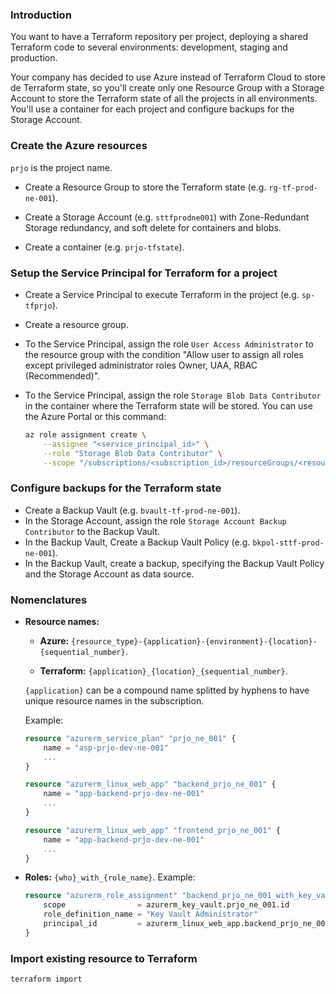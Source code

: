 ### Introduction

You want to have a Terraform repository per project, deploying a shared Terraform code to several environments: development, staging and production.

Your company has decided to use Azure instead of Terraform Cloud to store de Terraform state, so you'll create only one Resource Group with a Storage Account to store the Terraform state of all the projects in all environments. You'll use a container for each project and configure backups for the Storage Account.

### Create the Azure resources

`prjo` is the project name.

- Create a Resource Group to store the Terraform state (e.g. `rg-tf-prod-ne-001`).

- Create a Storage Account (e.g. `sttfprodne001`) with Zone-Redundant Storage redundancy, and soft delete for containers and blobs.

- Create a container (e.g. `prjo-tfstate`).

### Setup the Service Principal for Terraform for a project

- Create a Service Principal to execute Terraform in the project (e.g. `sp-tfprjo`).

- Create a resource group.

- To the Service Principal, assign the role `User Access Administrator` to the resource group with the condition "Allow user to assign all roles except privileged administrator roles Owner, UAA, RBAC (Recommended)".

<!-- - Create resource groups (e.g. rg-prjo-dev-ne-001 and rg-prjo-prod-ne-001) -->
<!-- - To the service principal, assign the role `Owner` in the RG, so it can assign roles ??? -->
<!-- Test: Create AKS and delete it, so we can check if the SP can delete the resource group automatically when Terraform deletes the AKS resource -->
<!-- prevent service principal delete other resource groups terraform -->
<!-- Puedo proporcionar un scope a RBAC que aún no existe? Me refiero al resource group que tendría que crear Terraform -->

- To the Service Principal, assign the role `Storage Blob Data Contributor` in the container where the Terraform state will be stored. You can use the Azure Portal or this command:

    ```bash
    az role assignment create \
        --assignee "<service_principal_id>" \
        --role "Storage Blob Data Contributor" \
        --scope "/subscriptions/<subscription_id>/resourceGroups/<resource_group>/providers/Microsoft.Storage/storageAccounts/<storage_account>/blobServices/default/containers/<container_name>"
    ```

### Configure backups for the Terraform state

- Create a Backup Vault (e.g. `bvault-tf-prod-ne-001`).
- In the Storage Account, assign the role `Storage Account Backup Contributor` to the Backup Vault.
- In the Backup Vault, Create a Backup Vault Policy (e.g. `bkpol-sttf-prod-ne-001`).
- In the Backup Vault, create a backup, specifying the Backup Vault Policy and the Storage Account as data source.

### Nomenclatures

- **Resource names:**
    - **Azure:**
    `{resource_type}-{application}-{environment}-{location}-{sequential_number}`.

    - **Terraform:**
    `{application}_{location}_{sequential_number}`.

    `{application}` can be a compound name splitted by hyphens to have unique resource names in the subscription.

    Example:

    ```terraform
    resource "azurerm_service_plan" "prjo_ne_001" {
        name = "asp-prjo-dev-ne-001"
        ...
    }

    resource "azurerm_linux_web_app" "backend_prjo_ne_001" {
        name = "app-backend-prjo-dev-ne-001"
        ...
    }

    resource "azurerm_linux_web_app" "frontend_prjo_ne_001" {
        name = "app-backend-prjo-dev-ne-001"
        ...
    }
    ```

- **Roles:** `{who}_with_{role_name}`. Example:

    ```terraform
    resource "azurerm_role_assignment" "backend_prjo_ne_001_with_key_vault_administrator" {
        scope                = azurerm_key_vault.prjo_ne_001.id
        role_definition_name = "Key Vault Administrator"
        principal_id         = azurerm_linux_web_app.backend_prjo_ne_001.identity[0].principal_id
    }
    ```

### Import existing resource to Terraform

`terraform import`